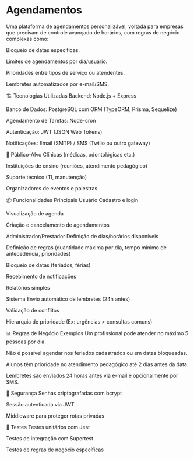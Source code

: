 # Agendamentos
Uma plataforma de agendamentos personalizável, voltada para empresas que precisam de controle avançado de horários, com regras de negócio complexas como:

Bloqueio de datas específicas.

Limites de agendamentos por dia/usuário.

Prioridades entre tipos de serviço ou atendentes.

Lembretes automatizados por e-mail/SMS.

🏗️ Tecnologias Utilizadas
Backend: Node.js + Express

Banco de Dados: PostgreSQL com ORM (TypeORM, Prisma, Sequelize)

Agendamento de Tarefas: Node-cron

Autenticação: JWT (JSON Web Tokens)

Notificações: Email (SMTP) / SMS (Twilio ou outro gateway)

👥 Público-Alvo
Clínicas (médicas, odontológicas etc.)

Instituições de ensino (reuniões, atendimento pedagógico)

Suporte técnico (TI, manutenção)

Organizadores de eventos e palestras

📦 Funcionalidades Principais
Usuário
Cadastro e login

Visualização de agenda

Criação e cancelamento de agendamentos

Administrador/Prestador
Definição de dias/horários disponíveis

Definição de regras (quantidade máxima por dia, tempo mínimo de antecedência, prioridades)

Bloqueio de datas (feriados, férias)

Recebimento de notificações

Relatórios simples

Sistema
Envio automático de lembretes (24h antes)

Validação de conflitos

Hierarquia de prioridade (Ex: urgências > consultas comuns)

📊 Regras de Negócio Exemplos
Um profissional pode atender no máximo 5 pessoas por dia.

Não é possível agendar nos feriados cadastrados ou em datas bloqueadas.

Alunos têm prioridade no atendimento pedagógico até 2 dias antes da data.

Lembretes são enviados 24 horas antes via e-mail e opcionalmente por SMS.

🔐 Segurança
Senhas criptografadas com bcrypt

Sessão autenticada via JWT

Middleware para proteger rotas privadas

🧪 Testes
Testes unitários com Jest

Testes de integração com Supertest

Testes de regras de negócio específicas
